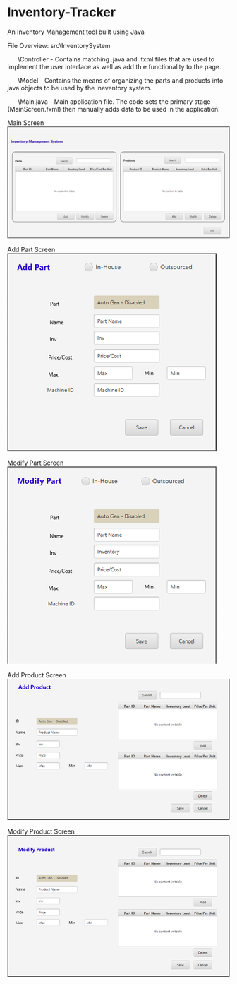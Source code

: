 # Inventory-Tracker
An Inventory Management tool built using Java


File Overview:
src\InventorySystem

  &nbsp;&nbsp;&nbsp;&nbsp;&nbsp;&nbsp;\Controller - Contains matching .java and .fxml files that are used to implement the user interface as well as add th e functionality to the page.
  
  &nbsp;&nbsp;&nbsp;&nbsp;&nbsp;&nbsp;\Model - Contains the means of organizing the parts and products into java objects to be used by the ineventory system.
  
  &nbsp;&nbsp;&nbsp;&nbsp;&nbsp;&nbsp;\Main.java - Main application file. The code sets the primary stage (MainScreen.fxml) then manually adds data to be used in the application.
  
  
  Main Screen
  ![alt text](https://github.com/Aaron-Artz/Inventory-Tracker/blob/main/READMEpictures/MainScreen.PNG?raw=true)
  
  Add Part Screen
  ![alt text](https://github.com/Aaron-Artz/Inventory-Tracker/blob/main/READMEpictures/AddPartScreen.PNG?raw=true)
  
  Modify Part Screen
  ![alt text](https://github.com/Aaron-Artz/Inventory-Tracker/blob/main/READMEpictures/ModifyPartScreen.PNG?raw=true)
  
  Add Product Screen
  ![alt text](https://github.com/Aaron-Artz/Inventory-Tracker/blob/main/READMEpictures/AddProductScreen.PNG?raw=true)
  
  Modify Product Screen
  ![alt text](https://github.com/Aaron-Artz/Inventory-Tracker/blob/main/READMEpictures/ModifyProductScreen.PNG?raw=true)
  
  
